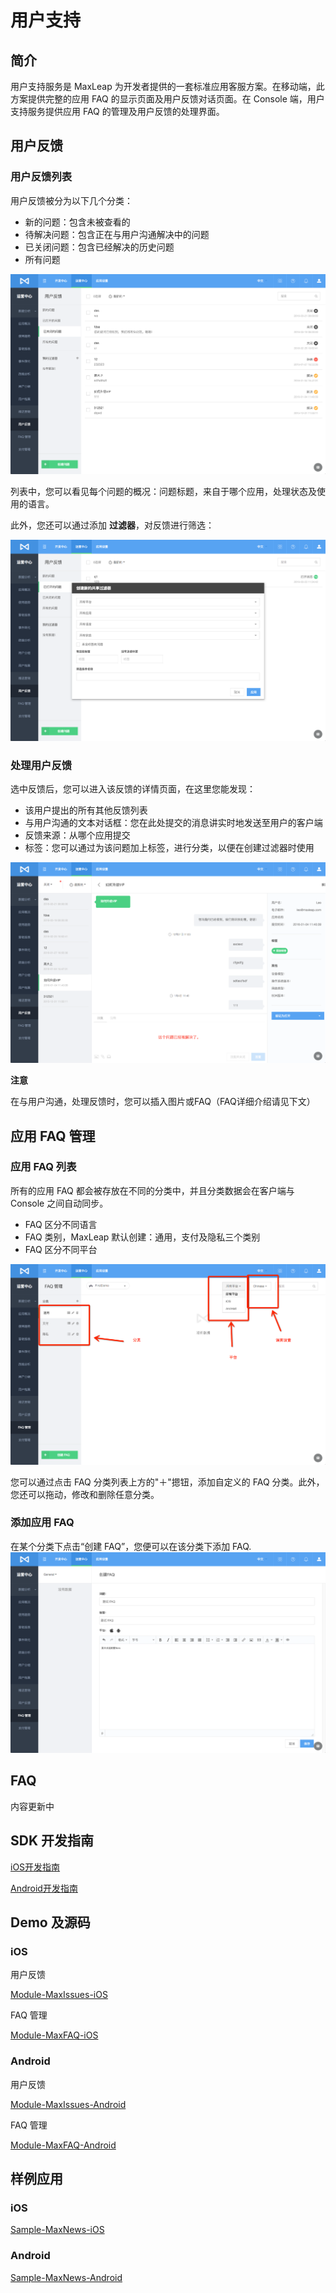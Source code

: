# 用户支持
## 简介
用户支持服务是 MaxLeap 为开发者提供的一套标准应用客服方案。在移动端，此方案提供完整的应用 FAQ 的显示页面及用户反馈对话页面。在 Console 端，用户支持服务提供应用 FAQ 的管理及用户反馈的处理界面。


## 用户反馈

### 用户反馈列表
用户反馈被分为以下几个分类：

* 新的问题：包含未被查看的
* 待解决问题：包含正在与用户沟通解决中的问题
* 已关闭问题：包含已经解决的历史问题
* 所有问题

![imgSPFeedbackList.png](../../../images/support_1.png)

列表中，您可以看见每个问题的概况：问题标题，来自于哪个应用，处理状态及使用的语言。

此外，您还可以通过添加 **过滤器**，对反馈进行筛选：

![imgSPAddFilter.png](../../../images/support_3.png)


### 处理用户反馈

选中反馈后，您可以进入该反馈的详情页面，在这里您能发现：

* 该用户提出的所有其他反馈列表
* 与用户沟通的文本对话框：您在此处提交的消息讲实时地发送至用户的客户端
* 反馈来源：从哪个应用提交
* 标签：您可以通过为该问题加上标签，进行分类，以便在创建过滤器时使用

![imgSPHandleFeedback.png](../../../images/support_2.png)

**注意**

在与用户沟通，处理反馈时，您可以插入图片或FAQ（FAQ详细介绍请见下文）


## 应用 FAQ 管理
### 应用 FAQ 列表
所有的应用 FAQ 都会被存放在不同的分类中，并且分类数据会在客户端与 Console 之间自动同步。

* FAQ 区分不同语言
* FAQ 类别，MaxLeap 默认创建：通用，支付及隐私三个类别
* FAQ 区分不同平台

![imgSPFAQList.png](../../../images/FAQ_3.png)

您可以通过点击 FAQ 分类列表上方的"＋"摁钮，添加自定义的 FAQ 分类。此外，您还可以拖动，修改和删除任意分类。

### 添加应用 FAQ

在某个分类下点击“创建 FAQ”，您便可以在该分类下添加 FAQ.
![imgSPFAQAddFAQ.png](../../../images/FAQ_2.png)


## FAQ
内容更新中

## SDK 开发指南

[iOS开发指南](ML_DOCS_GUIDE_LINK_PLACEHOLDER_IOS#SUPPORT_ZH)

[Android开发指南](ML_DOCS_GUIDE_LINK_PLACEHOLDER_ANDROID#SUPPORT_ZH)

## Demo 及源码
### iOS

用户反馈

[Module-MaxIssues-iOS](https://github.com/MaxLeap/Module-MaxIssues-iOS)

FAQ 管理

[Module-MaxFAQ-iOS](https://github.com/MaxLeap/Module-MaxFAQ-iOS)

### Android

用户反馈

[Module-MaxIssues-Android](https://github.com/MaxLeap/Module-MaxIssues-Android)

FAQ 管理

[Module-MaxFAQ-Android](https://github.com/MaxLeap/Module-MaxFAQ-Android)

## 样例应用

### iOS
[Sample-MaxNews-iOS](https://github.com/MaxLeap/Sample-MaxNews-iOS)

### Android

[Sample-MaxNews-Android](https://github.com/MaxLeap/Sample-MaxNews-Android)